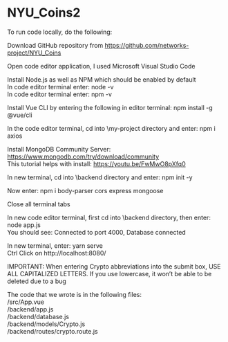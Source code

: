 # NYU_Coins2

To run code locally, do the following:

Download GitHub repository from https://github.com/networks-project/NYU_Coins

Open code editor application, I used Microsoft Visual Studio Code

Install Node.js as well as NPM which should be enabled by default
 <br>  In code editor terminal enter: node -v
 <br>  In code editor terminal enter: npm -v

Install Vue CLI by entering the following in editor terminal: npm install -g @vue/cli

In the code editor terminal, cd into \my-project directory and enter: npm i axios

Install MongoDB Community Server: https://www.mongodb.com/try/download/community
 <br>  This tutorial helps with install: https://youtu.be/FwMwO8pXfq0

In new terminal, cd into \backend directory and enter: npm init -y

Now enter: npm i body-parser cors express mongoose

Close all terminal tabs

In new code editor terminal, first cd into \backend directory, then enter: node app.js
 <br>  You should see: Connected to port 4000, Database connected

In new terminal, enter: yarn serve
 <br>  Ctrl Click on http://localhost:8080/
  
IMPORTANT: When entering Crypto abbreviations into the submit box, USE ALL CAPITALIZED LETTERS. If you use lowercase, it won’t be able to be deleted due to a bug
 
The code that we wrote is in the following files:
 <br>/src/App.vue
 <br>/backend/app.js
 <br>/backend/database.js
 <br>/backend/models/Crypto.js
 <br>/backend/routes/crypto.route.js

